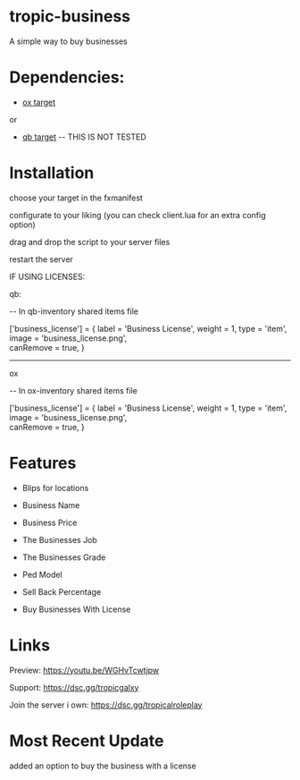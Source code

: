 # tropic-business


A simple way to buy businesses

# Dependencies:

- [ox target](https://github.com/overextended/ox_target) 

or 

- [qb target](https://github.com/qbcore-framework/qb-target) -- THIS IS NOT TESTED

# Installation 

choose your target in the fxmanifest

configurate to your liking (you can check client.lua for an extra config option)

drag and drop the script to your server files

restart the server

IF USING LICENSES:

qb:

-- In qb-inventory shared items file

['business_license'] = { 
    label = 'Business License', 
    weight = 1, 
    type = 'item', 
    image = 'business_license.png',  
    canRemove = true, 
}

-----

ox

-- In ox-inventory shared items file

['business_license'] = { 
    label = 'Business License', 
    weight = 1, 
    type = 'item', 
    image = 'business_license.png',  
    canRemove = true, 
}


# Features

- Blips for locations

- Business Name

- Business Price

- The Businesses Job

- The Businesses Grade

- Ped Model

- Sell Back Percentage

- Buy Businesses With License

# Links 

Preview: https://youtu.be/WGHvTcwtjpw

Support: https://dsc.gg/tropicgalxy

Join the server i own: https://dsc.gg/tropicalroleplay

# Most Recent Update

added an option to buy the business with a license
